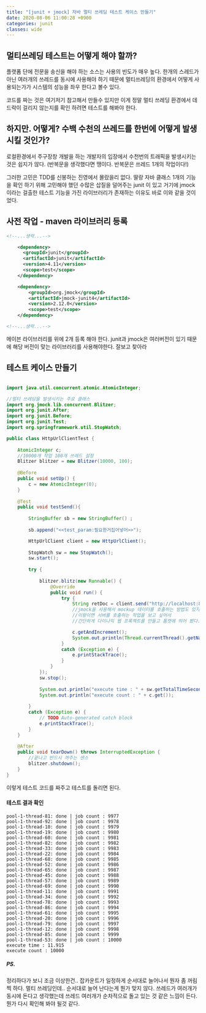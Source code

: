 ```yaml
---
title: "[junit + jmock] 자바 멀티 쓰레딩 테스트 케이스 만들기"
date: 2020-08-06 11:00:28 +0900
categories: junit
classes: wide
---
```


## 멀티쓰레딩 테스트는 어떻게 해야 할까?
플랫폼 단에 전문을 송신을 해야 하는 소스는 사용의 빈도가 매우 높다. 한개의 스레드가 아닌 여러개의 쓰레드를 동시에 사용해야 하기 때문에 멀티쓰레딩의 환경에서 어떻게 사용되는가가 시스템의 성능을 좌우 한다고 볼수 있다.

코드를 짜는 것은 여기저기 참고해서 만들수 있지만 이게 정말 멀티 쓰레딩 환경에서 데드락이 걸리지 않는지를 확인 하려면 테스트를 해봐야 한다. 

## 하지만. 어떻게? 수백 수천의 쓰레드를 한번에 어떻게 발생 시킬 것인가?
로컬환경에서 주구장창 개발을 하는 개발자의 입장에서 수천번의 트래픽을 발생시키는 것은 쉽지가 않다. (반복문을 생각했다면 땡이다. 반복문은 쓰레드 1개의 작업이다!) 

그러한 고민은 TDD를 신봉하는 진영에서 몰랐을리 없다. 딸랑 자바 클래스 1개의 기능을 확인 하기 위해 고민해야 했던 수많은 삽질을 덜어주는 junit 이 있고 거기에 jmock이라는 걸출한 테스트 기능을 가진 라이브러리가 존재하는 이유도 바로 이와 같을 것이었다. 

## 사전 작업 - maven 라이브러리 등록
```xml
<!--...생략...-->

    <dependency>
      <groupId>junit</groupId>
      <artifactId>junit</artifactId>
      <version>4.11</version>
      <scope>test</scope>
    </dependency>

	<dependency>
	    <groupId>org.jmock</groupId>
	    <artifactId>jmock-junit4</artifactId>
	    <version>2.12.0</version>
	    <scope>test</scope>
	</dependency>

<!--...생략...-->
```
메이븐 라이브러리를 위에 2개 등록 해야 한다. junit과 jmock은 여러버전이 있기 때문에 해당 버전이 맞는 라이브러리를 사용해야한다. 잘보고 찾아라


## 테스트 케이스 만들기
```java

import java.util.concurrent.atomic.AtomicInteger;

//멀티 쓰레딩을 발생시키는 주요 클래스
import org.jmock.lib.concurrent.Blitzer;
import org.junit.After;
import org.junit.Before;
import org.junit.Test;
import org.springframework.util.StopWatch;

public class HttpUrlClientTest {
	
	AtomicInteger c;
	//10000개 작업 100개 쓰레드 설정
	Blitzer blitzer = new Blitzer(10000, 100);
	
    @Before
    public void setUp() {
        c = new AtomicInteger(0);
    }
	
	@Test
	public void testSend(){
		
		StringBuffer sb = new StringBuffer() ; 
		
		sb.append("<<test_param:필요한거집어넣어>>");

		HttpUrlClient client = new HttpUrlClient();
		
        StopWatch sw = new StopWatch();
        sw.start();
		
        try {
		
            blitzer.blitz(new Runnable() {
    			@Override
    			public void run() {
    				try {
	    	        	String retDoc = client.send("http://localhost:8080/mult.xml", sb.toString());
                        //jmock을 사용해서 mockup 데이터를 호출하는 방법도 있지만, 
                        //이왕이면 서버를 호출하는 작업을 보고 싶어서 
                        //간단하게 다이나믹 웹 프록젝트를 만들고 톰캣에 띄어 봤다.

	                    c.getAndIncrement();
	                    System.out.println(Thread.currentThread().getName() + ": done | job count : "+c.get());
    				}
    				catch (Exception e) {
    					e.printStackTrace();
    				}
    			}
    		});
            sw.stop();
            
            System.out.println("execute time : " + sw.getTotalTimeSeconds());
            System.out.println("execute count : " + c.get());
        
		} 
	    catch (Exception e) {
			// TODO Auto-generated catch block
			e.printStackTrace();
		}
	}	
	
    @After
    public void tearDown() throws InterruptedException {
        //끝나고 반드시 꺼주는 센스
        blitzer.shutdown();
    }
}
```
이렇게 테스트 코드를 짜주고 테스트를 돌리면 된다.


#### 테스트 결과 확인
```
pool-1-thread-81: done | job count : 9977
pool-1-thread-92: done | job count : 9978
pool-1-thread-10: done | job count : 9979
pool-1-thread-19: done | job count : 9980
pool-1-thread-60: done | job count : 9981
pool-1-thread-82: done | job count : 9982
pool-1-thread-33: done | job count : 9983
pool-1-thread-22: done | job count : 9984
pool-1-thread-68: done | job count : 9985
pool-1-thread-52: done | job count : 9986
pool-1-thread-65: done | job count : 9987
pool-1-thread-45: done | job count : 9988
pool-1-thread-57: done | job count : 9989
pool-1-thread-69: done | job count : 9990
pool-1-thread-11: done | job count : 9991
pool-1-thread-34: done | job count : 9992
pool-1-thread-78: done | job count : 9993
pool-1-thread-86: done | job count : 9994
pool-1-thread-61: done | job count : 9995
pool-1-thread-20: done | job count : 9996
pool-1-thread-79: done | job count : 9997
pool-1-thread-12: done | job count : 9998
pool-1-thread-85: done | job count : 9999
pool-1-thread-53: done | job count : 10000
execute time : 11.915
execute count : 10000
```


##### PS.
정리하다가 보니 조금 이상한건.. 잡카운트가 일정하게 순서대로 늘어나서 뭔자 좀 꺼림찍 하다. 멀티 쓰레딩인데.. 순서대로 늘어 난다는게 뭔가 맞지 않다. 쓰레드가 여러개가 동시에 돈다고 생각했는데 쓰레드 여러개가 순차적으로 돌고 있는 것 같은 느낌이 든다. 뭔가 다시 확인해 봐야 될것 같다.

